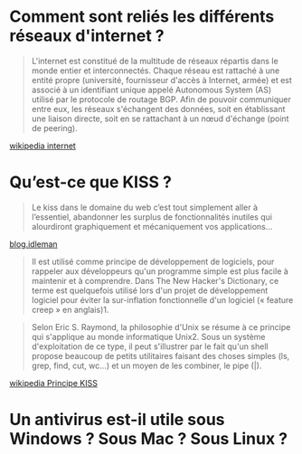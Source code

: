 # Comment sont reliés les différents réseaux d'internet ?

> L'internet est constitué de la multitude de réseaux répartis dans le monde entier et interconnectés. Chaque réseau est rattaché à une entité propre (université, fournisseur d'accès à Internet, armée) et est associé à un identifiant unique appelé Autonomous System (AS) utilisé par le protocole de routage BGP. Afin de pouvoir communiquer entre eux, les réseaux s'échangent des données, soit en établissant une liaison directe, soit en se rattachant à un nœud d'échange (point de peering). 

[wikipedia internet](https://fr.wikipedia.org/wiki/Internet#Technique)

# Qu’est-ce que KISS ?

> Le kiss dans le domaine du web c’est tout simplement aller à l’essentiel, abandonner les surplus de fonctionnalités inutiles qui alourdiront graphiquement et mécaniquement vos applications…

[blog.idleman](http://blog.idleman.fr/le-comment-et-le-pourquoi-du-principe-kiss/)


> Il est utilisé comme principe de développement de logiciels, pour rappeler aux développeurs qu'un programme simple est plus facile à maintenir et à comprendre. Dans The New Hacker's Dictionary, ce terme est quelquefois utilisé lors d'un projet de développement logiciel pour éviter la sur-inflation fonctionnelle d'un logiciel (« feature creep » en anglais)1.

> Selon Eric S. Raymond, la philosophie d'Unix se résume à ce principe qui s'applique au monde informatique Unix2. Sous un système d'exploitation de ce type, il peut s'illustrer par le fait qu'un shell propose beaucoup de petits utilitaires faisant des choses simples (ls, grep, find, cut, wc…) et un moyen de les combiner, le pipe (|).

[wikipedia Principe KISS](https://fr.wikipedia.org/wiki/Principe_KISS) 

# Un antivirus est-il utile sous Windows ? Sous Mac ? Sous Linux ? 


